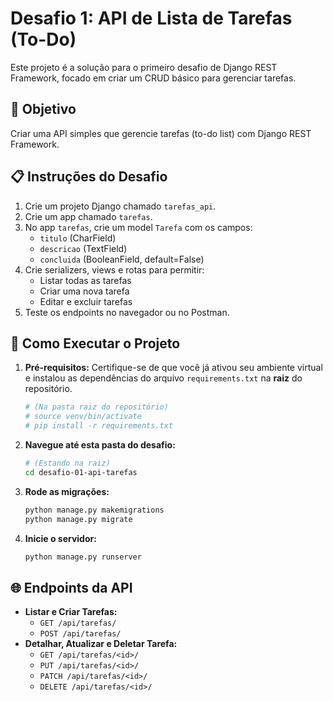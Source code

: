 # Desafio 1: API de Lista de Tarefas (To-Do)

Este projeto é a solução para o primeiro desafio de Django REST Framework, focado em criar um CRUD básico para gerenciar tarefas.

## 🎯 Objetivo

Criar uma API simples que gerencie tarefas (to-do list) com Django REST Framework.

## 📋 Instruções do Desafio

1.  Crie um projeto Django chamado `tarefas_api`.
2.  Crie um app chamado `tarefas`.
3.  No app `tarefas`, crie um model `Tarefa` com os campos:
    * `titulo` (CharField)
    * `descricao` (TextField)
    * `concluida` (BooleanField, default=False)
4.  Crie serializers, views e rotas para permitir:
    * Listar todas as tarefas
    * Criar uma nova tarefa
    * Editar e excluir tarefas
5.  Teste os endpoints no navegador ou no Postman.

## 🚀 Como Executar o Projeto

1.  **Pré-requisitos:** Certifique-se de que você já ativou seu ambiente virtual e instalou as dependências do arquivo `requirements.txt` na **raiz** do repositório.
    ```bash
    # (Na pasta raiz do repositório)
    # source venv/bin/activate
    # pip install -r requirements.txt
    ```

2.  **Navegue até esta pasta do desafio:**
    ```bash
    # (Estando na raiz)
    cd desafio-01-api-tarefas
    ```

3.  **Rode as migrações:**
    ```bash
    python manage.py makemigrations
    python manage.py migrate
    ```

4.  **Inicie o servidor:**
    ```bash
    python manage.py runserver
    ```

## 🌐 Endpoints da API

* **Listar e Criar Tarefas:**
    * `GET /api/tarefas/`
    * `POST /api/tarefas/`
* **Detalhar, Atualizar e Deletar Tarefa:**
    * `GET /api/tarefas/<id>/`
    * `PUT /api/tarefas/<id>/`
    * `PATCH /api/tarefas/<id>/`
    * `DELETE /api/tarefas/<id>/`
